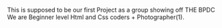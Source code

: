 This is supposed to be our first Project as a group showing off THE BPDC
We are Beginner level Html and Css coders + Photographer(1).
